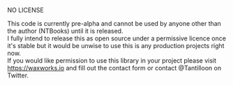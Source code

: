 NO LICENSE  

This code is currently pre-alpha and cannot be used by anyone other than the author (NTBooks) until it is released.  
I fully intend to release this as open source under a permissive licence once it's stable but it would be unwise to use this is any production projects right now.  
If you would like permission to use this library in your project please visit https://waxworks.io and fill out the contact form or contact @Tantilloon on Twitter.  
